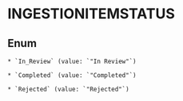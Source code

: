 
# INGESTIONITEMSTATUS

## Enum


    * `In_Review` (value: `"In Review"`)

    * `Completed` (value: `"Completed"`)

    * `Rejected` (value: `"Rejected"`)



